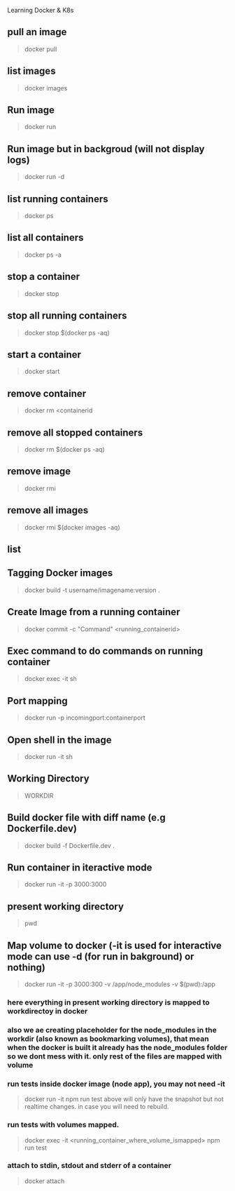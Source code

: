 Learning Docker & K8s

## pull an image
>docker pull <imagename>

## list images
>docker images

## Run image
>docker run <imageid>
## Run image but in backgroud (will not display logs)
>docker run -d <imageid>

## list running containers
>docker ps

## list all containers
>docker ps -a

## stop a container
>docker stop <containerid>
## stop all running containers
>docker stop $(docker ps -aq)
## start a container
>docker start <containerid>

## remove container
>docker rm <containerid
## remove all stopped containers
>docker rm $(docker ps -aq)

## remove image
>docker rmi <imageid>
## remove all images
>docker rmi $(docker images -aq)

## list 
## Tagging Docker images
>docker build -t username/imagename:version .

## Create Image from a running container
>docker commit -c "Command" <running_containerid>

## Exec command to do commands on running container
>docker exec -it <containerid> sh

## Port mapping
>docker run -p incomingport:containerport <imageid>

## Open shell in the  image
>docker run -it <imageid> sh

## Working Directory
>WORKDIR <directory>

## Build docker file with diff name (e.g Dockerfile.dev)
>docker build -f Dockerfile.dev .

## Run container in iteractive mode
>docker run -it -p 3000:3000 <containerid>

## present working directory
>pwd

## Map volume to docker (-it is used for interactive mode can use -d (for run in bakground) or nothing)
>docker run -it -p 3000:300 -v /app/node_modules -v $(pwd):/app <imageid>
### here everything in present working  directory is mapped to workdirectoy in docker
### also we ae creating placeholder for the node_modules in the workdir (also known as bookmarking volumes), that mean when the docker is built it already has the node_modules folder so we dont mess with it. only rest of the files are mapped with volume

### run tests inside docker image (node app), you may not need -it
>docker run -it <imageid> npm run test
above will only have the snapshot but not realtime changes. in case you will need to rebuild.

### run tests with volumes mapped.
>docker exec -it <running_container_where_volume_ismapped> npm run test

### attach to stdin, stdout and stderr of a container
>docker attach <runningcontaainerid>